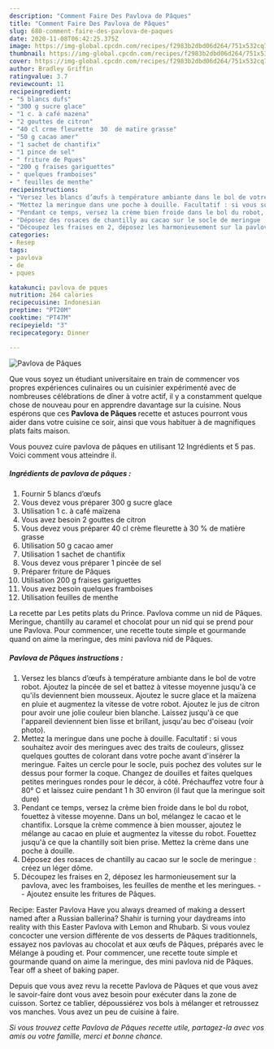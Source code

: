 ```yaml
---
description: "Comment Faire Des Pavlova de Pâques"
title: "Comment Faire Des Pavlova de Pâques"
slug: 680-comment-faire-des-pavlova-de-paques
date: 2020-11-08T06:42:25.375Z
image: https://img-global.cpcdn.com/recipes/f2983b2dbd06d264/751x532cq70/pavlova-de-paques-photo-principale-de-la-recette.jpg
thumbnail: https://img-global.cpcdn.com/recipes/f2983b2dbd06d264/751x532cq70/pavlova-de-paques-photo-principale-de-la-recette.jpg
cover: https://img-global.cpcdn.com/recipes/f2983b2dbd06d264/751x532cq70/pavlova-de-paques-photo-principale-de-la-recette.jpg
author: Bradley Griffin
ratingvalue: 3.7
reviewcount: 11
recipeingredient:
- "5 blancs dufs"
- "300 g sucre glace"
- "1 c. à café mazena"
- "2 gouttes de citron"
- "40 cl crme fleurette  30  de matire grasse"
- "50 g cacao amer"
- "1 sachet de chantifix"
- "1 pince de sel"
- " friture de Pques"
- "200 g fraises gariguettes"
- " quelques framboises"
- " feuilles de menthe"
recipeinstructions:
- "Versez les blancs d’œufs à température ambiante dans le bol de votre robot. Ajoutez la pincée de sel et battez à vitesse moyenne jusqu&#39;à ce qu&#39;ils deviennent bien mousseux. Ajoutez le sucre glace et la maïzena en pluie et augmentez la vitesse de votre robot. Ajoutez le jus de citron pour avoir une jolie couleur bien blanche. Laissez jusqu&#39;à ce que l&#39;appareil deviennent bien lisse et brillant, jusqu&#39;au bec d&#39;oiseau (voir photo)."
- "Mettez la meringue dans une poche à douille. Facultatif : si vous souhaitez avoir des meringues avec des traits de couleurs, glissez quelques gouttes de colorant dans votre poche avant d&#39;insérer la meringue. Faites un cercle pour le socle, puis pochez des volutes sur le dessus pour former la coque. Changez de douilles et faites quelques petites meringues rondes pour le décor, à côté. Préchauffez votre four à 80° C et laissez cuire pendant 1 h 30 environ (il faut que la meringue soit dure)"
- "Pendant ce temps, versez la crème bien froide dans le bol du robot, fouettez à vitesse moyenne. Dans un bol, mélangez le cacao et le chantifix. Lorsque la crème commence à bien mousser, ajoutez le mélange au cacao en pluie et augmentez la vitesse du robot. Fouettez jusqu&#39;à ce que la chantilly soit bien prise. Mettez la crème dans une poche à douille."
- "Déposez des rosaces de chantilly au cacao sur le socle de meringue : créez un léger dôme."
- "Découpez les fraises en 2, déposez les harmonieusement sur la pavlova, avec les framboises, les feuilles de menthe et les meringues.  Ajoutez ensuite les fritures de Pâques."
categories:
- Resep
tags:
- pavlova
- de
- pques

katakunci: pavlova de pques 
nutrition: 264 calories
recipecuisine: Indonesian
preptime: "PT20M"
cooktime: "PT47M"
recipeyield: "3"
recipecategory: Dinner

---
```



![Pavlova de Pâques](https://img-global.cpcdn.com/recipes/f2983b2dbd06d264/751x532cq70/pavlova-de-paques-photo-principale-de-la-recette.jpg)

Que vous soyez un étudiant universitaire en train de commencer vos propres expériences culinaires ou un cuisinier expérimenté avec de nombreuses célébrations de dîner à votre actif, il y a constamment quelque chose de nouveau pour en apprendre davantage sur la cuisine. Nous espérons que ces <strong> Pavlova de Pâques </strong> recette et astuces pourront vous aider dans votre cuisine ce soir, ainsi que vous habituer à de magnifiques plats faits maison.

<!--inarticleads1-->

Vous pouvez cuire pavlova de pâques en utilisant 12 Ingrédients et 5 pas. Voici comment vous atteindre il.

##### Ingrédients de pavlova de pâques :

1. Fournir 5 blancs d’œufs
1. Vous devez vous préparer 300 g sucre glace
1. Utilisation 1 c. à café maïzena
1. Vous avez besoin 2 gouttes de citron
1. Vous devez vous préparer 40 cl crème fleurette à 30 % de matière grasse
1. Utilisation 50 g cacao amer
1. Utilisation 1 sachet de chantifix
1. Vous devez vous préparer 1 pincée de sel
1. Préparer  friture de Pâques
1. Utilisation 200 g fraises gariguettes
1. Vous avez besoin  quelques framboises
1. Utilisation  feuilles de menthe


La recette par Les petits plats du Prince. Pavlova comme un nid de Pâques. Meringue, chantilly au caramel et chocolat pour un nid qui se prend pour une Pavlova. Pour commencer, une recette toute simple et gourmande quand on aime la meringue, des mini pavlova nid de Pâques. 

<!--inarticleads2-->

##### Pavlova de Pâques instructions :

1. Versez les blancs d’œufs à température ambiante dans le bol de votre robot. Ajoutez la pincée de sel et battez à vitesse moyenne jusqu&#39;à ce qu&#39;ils deviennent bien mousseux. Ajoutez le sucre glace et la maïzena en pluie et augmentez la vitesse de votre robot. Ajoutez le jus de citron pour avoir une jolie couleur bien blanche. Laissez jusqu&#39;à ce que l&#39;appareil deviennent bien lisse et brillant, jusqu&#39;au bec d&#39;oiseau (voir photo).
1. Mettez la meringue dans une poche à douille. Facultatif : si vous souhaitez avoir des meringues avec des traits de couleurs, glissez quelques gouttes de colorant dans votre poche avant d&#39;insérer la meringue. Faites un cercle pour le socle, puis pochez des volutes sur le dessus pour former la coque. Changez de douilles et faites quelques petites meringues rondes pour le décor, à côté. Préchauffez votre four à 80° C et laissez cuire pendant 1 h 30 environ (il faut que la meringue soit dure)
1. Pendant ce temps, versez la crème bien froide dans le bol du robot, fouettez à vitesse moyenne. Dans un bol, mélangez le cacao et le chantifix. Lorsque la crème commence à bien mousser, ajoutez le mélange au cacao en pluie et augmentez la vitesse du robot. Fouettez jusqu&#39;à ce que la chantilly soit bien prise. Mettez la crème dans une poche à douille.
1. Déposez des rosaces de chantilly au cacao sur le socle de meringue : créez un léger dôme.
1. Découpez les fraises en 2, déposez les harmonieusement sur la pavlova, avec les framboises, les feuilles de menthe et les meringues. -  - Ajoutez ensuite les fritures de Pâques.


Recipe: Easter Pavlova Have you always dreamed of making a dessert named after a Russian ballerina? Shahir is turning your daydreams into reality with this Easter Pavlova with Lemon and Rhubarb. Si vous voulez concocter une version différente de vos desserts de Pâques traditionnels, essayez nos pavlovas au chocolat et aux œufs de Pâques, préparés avec le Mélange à pouding et. Pour commencer, une recette toute simple et gourmande quand on aime la meringue, des mini pavlova nid de Pâques. Tear off a sheet of baking paper. 

<!--inarticleads1-->

<p>
Depuis que vous avez revu la recette Pavlova de Pâques et que vous avez le savoir-faire dont vous avez besoin pour exécuter dans la zone de cuisson. Sortez ce tablier, dépoussiérez vos bols à mélanger et retroussez vos manches. Vous avez un peu de cuisine à faire.
</p>

<p>
<i>Si vous trouvez cette Pavlova de Pâques recette utile, partagez-la avec vos amis ou votre famille, merci et bonne chance.</i>
</p>
